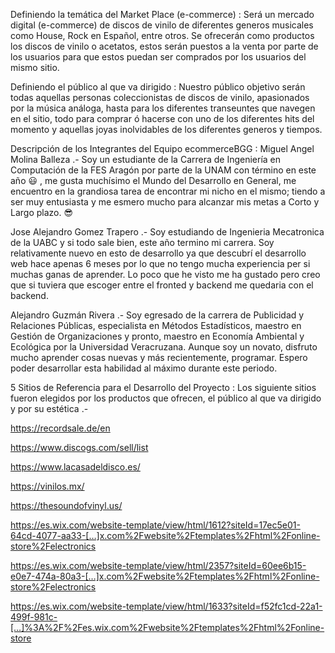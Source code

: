 Definiendo la temática del Market Place (e-commerce) : 
Será un mercado digital (e-commerce) de discos de vinilo de diferentes generos musicales como House, Rock en Español, entre otros. 
Se ofrecerán como productos los discos de vinilo o acetatos, estos serán puestos a la venta por parte de los usuarios para que estos 
puedan ser comprados por los usuarios del mismo sitio.


Definiendo el público al que va dirigido : 
Nuestro público objetivo serán todas aquellas personas coleccionistas de discos de vinilo, apasionados por la música análoga, 
hasta para los diferentes transeuntes que navegen en el sitio, todo para comprar ó hacerse con uno de los diferentes hits del momento 
y aquellas joyas inolvidables de los diferentes generos y tiempos.


Descripción de los Integrantes del Equipo ecommerceBGG : 
Miguel Angel Molina Balleza .- Soy un estudiante de la Carrera de Ingeniería en Computación de la FES Aragón por parte de la UNAM con 
término en este año 😃 , me gusta muchísimo el Mundo del Desarrollo en General, me encuentro en la grandiosa tarea de encontrar mi nicho en el mismo; 
tiendo a ser muy entusiasta y me esmero mucho para alcanzar mis metas a Corto y Largo plazo. 😎

Jose Alejandro Gomez Trapero .- Soy estudiando de Ingenieria Mecatronica de la UABC y si todo sale bien, este año termino mi carrera.
Soy relativamente nuevo en esto de desarrollo ya que descubrí el desarrollo web hace apenas 6 meses por lo que no tengo mucha experiencia per si muchas ganas de aprender.
Lo poco que he visto me ha gustado pero creo que si tuviera que escoger entre el fronted y backend me quedaria con el backend.

Alejandro Guzmán Rivera .- Soy egresado de la carrera de Publicidad y Relaciones Públicas, especialista en Métodos Estadísticos, maestro en Gestión de Organizaciones y pronto,
 maestro en Economía Ambiental y Ecológica por la Universidad Veracruzana. Aunque soy un novato, disfruto mucho aprender cosas nuevas y más recientemente, programar. 
Espero poder desarrollar esta habilidad al máximo durante este periodo.

5 Sitios de Referencia para el Desarrollo del Proyecto : 
Los siguiente sitios fueron elegidos por los productos que ofrecen, el público al que va dirigido y por su estética .-

https://recordsale.de/en

https://www.discogs.com/sell/list

https://www.lacasadeldisco.es/

https://vinilos.mx/

https://thesoundofvinyl.us/

https://es.wix.com/website-template/view/html/1612?siteId=17ec5e01-64cd-4077-aa33-[…]x.com%2Fwebsite%2Ftemplates%2Fhtml%2Fonline-store%2Felectronics

https://es.wix.com/website-template/view/html/2357?siteId=60ee6b15-e0e7-474a-80a3-[…]x.com%2Fwebsite%2Ftemplates%2Fhtml%2Fonline-store%2Felectronics

https://es.wix.com/website-template/view/html/1633?siteId=f52fc1cd-22a1-499f-981c-[…]%3A%2F%2Fes.wix.com%2Fwebsite%2Ftemplates%2Fhtml%2Fonline-store
